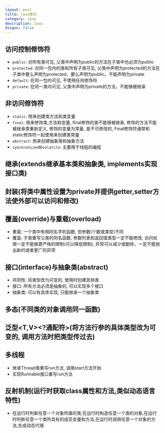```yaml
---
layout: post
title: java常识
category: java
description: Java
disqus: false
---
```


## 访问控制修饰符
* `public`: 对所有类可见, 父类中声明为public的方法在子类中也必须为public
* `protected`: 对同一包内的类和所有子类可见, 父类中声明为protected的方法在子类中要么声明为protected，要么声明为public。不能声明为private
* `default`: 在同一包内可见, 不使用任何修饰符
* `private`: 在同一类内可见, 父类中声明为private的方法，不能够被继承


## 非访问修饰符
* `static`: 用来创建类方法和类变量
* `final`: 用来修饰类,方法和变量, final修饰的类不能够被继承, 修饰的方法不能被继承类重新定义, 修饰的变量为常量, 是不可修改的, Final修饰符通常和static修饰符一起使用来创建类常量
* `abstract`: 用来创建抽象类和抽象方法
* `synchronized和volatile`: 主要用于线程的编程


## 继承(extends继承基本类和抽象类, implements实现接口类)


## 封装(将类中属性设置为private并提供getter,setter方法使外部可以访问和修改)


## 覆盖(override)与重载(overload)
* 重载: 一个类中有相同名字的函数, 但参数(个数或类型)不同
* 覆盖: 子类重写父类的同名函数, 参数列表和返回值类型一定不能修改, 访问权限一定不能做更严格的限制(可以降低限制), 异常可以减少或删除，一定不能抛出新的或者更广的异常


## 接口(interface)与抽象类(abstract)
* 共同性: 将类型改为可变的, 使用时创建具体类
* 接口: 所有方法必须是抽象的, 可以实现多个接口
* 抽象类: 可以有具体实现, 只能继承一个抽象类


## 多态(不同类的对象调用同一函数)


## 泛型<T,V><?通配符>(将方法行参的具体类型改为可变的, 调用方法时把类型传过去)


## 多线程
* 继承Thread类重写run方法, 调用start方法开始
* 实现Runnable接口重写run方法


## 反射机制(运行时获取class属性和方法,类似动态语言特性)
* 在运行时判断任意一个对象所属的类,在运行时构造任意一个类的对象,在运行时判断任意一个类所具有的成员变量和方法,在运行时调用任意一个对象的方法,生成动态代理
